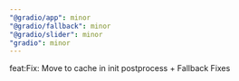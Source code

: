 ```yaml
---
"@gradio/app": minor
"@gradio/fallback": minor
"@gradio/slider": minor
"gradio": minor
---
```


feat:Fix: Move to cache in init postprocess + Fallback Fixes
